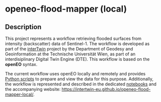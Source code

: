 # openeo-flood-mapper (local)

## Description
This project represents a workflow retrieving flooded surfaces from intensity (backscatter) data of Sentinel-1. The
workflow is developed as part of the [interTwin](https://www.intertwin.eu) project by the Department of Geodesy and Geoinformation at the Technische Universität Wien, as part of an interdisiplinary Digital Twin Engine (DTE). This workflow is based on the **openEO** syntax.

The current workflow uses openEO locally and remotely and provides [Python scripts](src/openeo_flood_mapper_local/) to prepare and view the data for this purpose. Additionally, the workflow is represented and described in the dedicated 
[notebooks](https://github.com/interTwin-eu/openeo-flood-mapper-local/blob/main/notebooks/1_yeoda_dc.ipynb) and the accompanying website: https://intertwin-eu.github.io/openeo-flood-mapper-local/.
